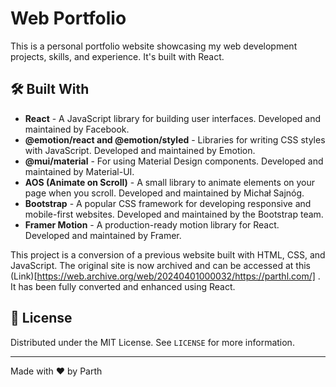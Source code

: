 # Web Portfolio

This is a personal portfolio website showcasing my web development projects, skills, and experience. It's built with React.

## 🛠️ Built With

- **React** - A JavaScript library for building user interfaces. Developed and maintained by Facebook.
- **@emotion/react and @emotion/styled** - Libraries for writing CSS styles with JavaScript. Developed and maintained by Emotion.
- **@mui/material** - For using Material Design components. Developed and maintained by Material-UI.
- **AOS (Animate on Scroll)** - A small library to animate elements on your page when you scroll. Developed and maintained by Michał Sajnóg.
- **Bootstrap** - A popular CSS framework for developing responsive and mobile-first websites. Developed and maintained by the Bootstrap team.
- **Framer Motion** - A production-ready motion library for React. Developed and maintained by Framer.

This project is a conversion of a previous website built with HTML, CSS, and JavaScript. The original site is now archived and can be accessed at this (Link)[https://web.archive.org/web/20240401000032/https://parthl.com/] . It has been fully converted and enhanced using React.

## 📝 License

Distributed under the MIT License. See `LICENSE` for more information.

---

Made with ❤️ by Parth
